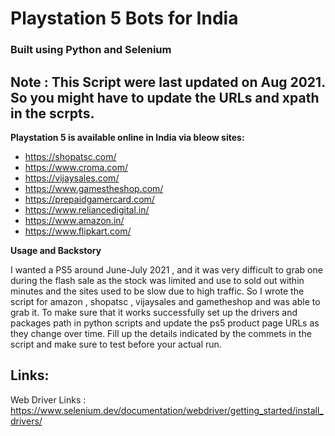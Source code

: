 # Playstation 5 Bots for India

### Built using Python and Selenium

## Note : This Script were last updated on Aug 2021. So you might have to update the URLs and xpath in the scrpts.

**Playstation 5 is available online in India via bleow sites:**

- https://shopatsc.com/
- https://www.croma.com/
- https://vijaysales.com/
- https://www.gamestheshop.com/
- https://prepaidgamercard.com/
- https://www.reliancedigital.in/
- https://www.amazon.in/
- https://www.flipkart.com/

**Usage and Backstory**

I wanted a PS5 around June-July 2021 , and it was very difficult to grab one during the flash sale as the stock was limited and use to sold out within minutes and the sites used to be slow due to high traffic. So I wrote the script for amazon , shopatsc , vijaysales and gametheshop and was able to grab it.
To make sure that it works successfully set up the drivers and packages path in python scripts and update the ps5 product page URLs as they change over time.
Fill up the details indicated by the commets in the script and make sure to test before your actual run.

## Links:

Web Driver Links : https://www.selenium.dev/documentation/webdriver/getting_started/install_drivers/
